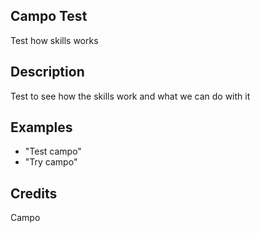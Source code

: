 ## Campo Test
Test how skills works

## Description
Test to see how the skills work and what we can do with it

## Examples
 - "Test campo"
 - "Try campo"


## Credits
Campo


